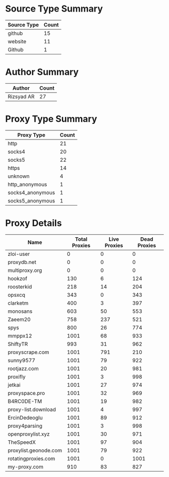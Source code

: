 # Source Type Summary

| Source Type | Count |
|-------------|-------|
| github | 15 |
| website | 11 |
| Github | 1 |


# Author Summary

| Author | Count |
|--------|-------|
| Rizsyad AR | 27 |


# Proxy Type Summary

| Proxy Type | Count |
|------------|-------|
| http | 21 |
| socks4 | 20 |
| socks5 | 22 |
| https | 14 |
| unknown | 4 |
| http_anonymous | 1 |
| socks4_anonymous | 1 |
| socks5_anonymous | 1 |


# Proxy Details

| Name | Total Proxies | Live Proxies | Dead Proxies |
|------|---------------|--------------|---------------|
| zloi-user | 0 | 0 | 0 |
| proxydb.net | 0 | 0 | 0 |
| multiproxy.org | 0 | 0 | 0 |
| hookzof | 130 | 6 | 124 |
| roosterkid | 218 | 14 | 204 |
| opsxcq | 343 | 0 | 343 |
| clarketm | 400 | 3 | 397 |
| monosans | 603 | 50 | 553 |
| Zaeem20 | 758 | 237 | 521 |
| spys | 800 | 26 | 774 |
| mmppx12 | 1001 | 68 | 933 |
| ShiftyTR | 993 | 31 | 962 |
| proxyscrape.com | 1001 | 791 | 210 |
| sunny9577 | 1001 | 79 | 922 |
| rootjazz.com | 1001 | 20 | 981 |
| proxifly | 1001 | 3 | 998 |
| jetkai | 1001 | 27 | 974 |
| proxyspace.pro | 1001 | 32 | 969 |
| B4RC0DE-TM | 1001 | 19 | 982 |
| proxy-list.download | 1001 | 4 | 997 |
| ErcinDedeoglu | 1001 | 89 | 912 |
| proxy4parsing | 1001 | 3 | 998 |
| openproxylist.xyz | 1001 | 30 | 971 |
| TheSpeedX | 1001 | 97 | 904 |
| proxylist.geonode.com | 1001 | 79 | 922 |
| rotatingproxies.com | 1001 | 0 | 1001 |
| my-proxy.com | 910 | 83 | 827 |
